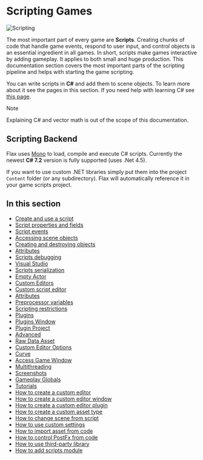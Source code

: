 # Scripting Games

![Scripting](media/title.jpg)

The most important part of every game are **Scripts**. Creating chunks of code that handle game events, respond to user input, and control objects is an essential ingredient in all games. In short, scripts make games interactive by adding gameplay. It applies to both small and huge production. This documentation section covers the most important parts of the scripting pipeline and helps with starting the game scripting.

You can write scripts in **C#** and add them to scene objects. To learn more about it see the pages in this section.
If you need help with learning C# see [this page](http://www.letmegooglethat.com/?q=C%23+tutorial).

> [!Note]
> Explaining C# and vector math is out of the scope of this documentation.

## Scripting Backend

Flax uses [Mono](http://www.mono-project.com/) to load, compile and execute C# scripts.
Currently the newest **C# 7.2** version is fully supported (uses .Net 4.5).

If you want to use custom .NET libraries simply put them into the project `Content` folder (or any subdirectory). Flax will automatically reference it in your game scripts project.

## In this section

* [Create and use a script](new-script.md)
* [Script properties and fields](properties.md)
* [Script events](events.md)
* [Accessing scene objects](scene-objects.md)
* [Creating and destroying objects](objects-lifetime.md)
* [Attributes](attributes.md)
* [Scripts debugging](debugging/index.md)
 * [Visual Studio](debugging/visual-studio.md)
* [Scripts serialization](serialization/index.md)
* [Empty Actor](empty-actor.md)
* [Custom Editors](custom-editors/index.md)
 * [Custom script editor](tutorials/custom-editor.md)
 * [Attributes](custom-editors/attributes.md)
* [Preprocessor variables](preprocessor.md)
* [Scripting restrictions](restrictions.md)
* [Plugins](plugins/index.md)
 * [Plugins Window](plugins/plugins-window.md)
 * [Plugin Project](plugins/plugin-project.md)
* [Advanced](advanced/index.md)
 * [Raw Data Asset](advanced/raw-data-asset.md)
 * [Custom Editor Options](advanced/custom-editor-options.md)
 * [Curve](advanced/curve.md)
 * [Access Game Window](advanced/access-game-window.md)
 * [Multithreading](advanced/multithreading.md)
 * [Screenshots](advanced/screenshots.md)
 * [Gameplay Globals](advanced/gameplay-globals.md)
* [Tutorials](tutorials/index.md)
 * [How to create a custom editor](tutorials/custom-editor.md)
 * [How to create a custom editor window](tutorials/custom-window.md)
 * [How to create a custom editor plugin](tutorials/custom-plugin.md)
 * [How to create a custom asset type](tutorials/custom-asset.md)
 * [How to change scene from script](tutorials/change-scene.md)
 * [How to use custom settings](tutorials/custom-settings.md)
 * [How to import asset from code](tutorials/import-asset-from-code.md)
 * [How to control PostFx from code](tutorials/control-postfx-from-code.md)
 * [How to use third-party library](tutorials/use-third-party-library.md)
 * [How to add scripts module](tutorials/add-scripts-module.md)

